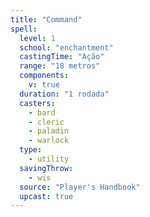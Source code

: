 ```yaml
---
title: "Command"
spell:
  level: 1
  school: "enchantment"
  castingTime: "Ação"
  range: "18 metros"
  components:
    v: true
  duration: "1 rodada"
  casters:
    - bard
    - cleric
    - paladin
    - warlock
  type:
    - utility
  savingThrow:
    - wis
  source: "Player's Handbook"
  upcast: true
---
```

